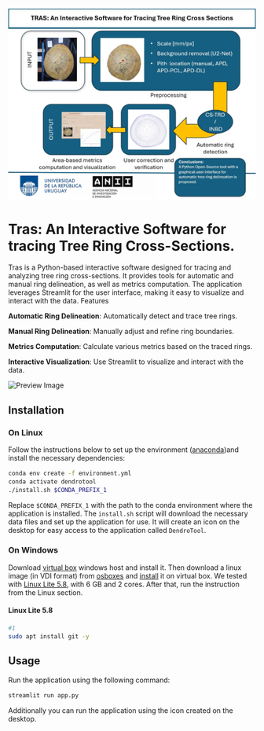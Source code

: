![Preview Image](assets/Slide4.jpg)
# Tras: An Interactive Software for tracing Tree Ring Cross-Sections.

Tras is a Python-based interactive software designed for tracing and analyzing tree ring cross-sections. It provides tools for automatic and manual ring delineation, as well as metrics computation. The application leverages Streamlit for the user interface, making it easy to visualize and interact with the data.
Features

**Automatic Ring Delineation**: Automatically detect and trace tree rings.

**Manual Ring Delineation**: Manually adjust and refine ring boundaries.

**Metrics Computation**: Calculate various metrics based on the traced rings.

**Interactive Visualization**: Use Streamlit to visualize and interact with the data.

![Preview Image](assets/preview.png)
## Installation
### On Linux
Follow the instructions below to set up the environment ([anaconda](https://anaconda.com))and install the necessary dependencies:
```bash 
conda env create -f environment.yml
conda activate dendrotool
./install.sh $CONDA_PREFIX_1
```
Replace `$CONDA_PREFIX_1` with the path to the conda environment where
the application is installed. 
The `install.sh` script will download the necessary data files and set up the application for use. It will create an icon on the desktop for easy access to the application called `DendroTool`.
### On Windows
Download [virtual box](https://www.virtualbox.org/wiki/Downloads) windows 
host and install it. 
Then download a linux image (in VDI format) from [osboxes](https://www.osboxes.org/ubuntu/) and [install](https://www.makeuseof.com/how-to-import-vdi-file-into-virtualbox/) it on virtual box. 
We tested with [Linux Lite 5.8](https://www.osboxes.org/linux-lite/#linux-lite-5-8-vbox), 
with 6 GB and 2 cores. After that, run the instruction from the Linux section.

#### Linux Lite 5.8
```bash
#1
sudo apt install git -y
```
## Usage
Run the application using the following command:
```bash
streamlit run app.py
```
Additionally you can run the application using the icon created on the desktop.



